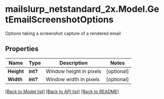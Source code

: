 # mailslurp_netstandard_2x.Model.GetEmailScreenshotOptions
Options taking a screenshot capture of a rendered email

## Properties

Name | Type | Description | Notes
------------ | ------------- | ------------- | -------------
**Height** | **int?** | Window height in pixels | [optional] 
**Width** | **int?** | Window width in pixels | [optional] 

[[Back to Model list]](../README#documentation-for-models) [[Back to API list]](../README#documentation-for-api-endpoints) [[Back to README]](../README)

